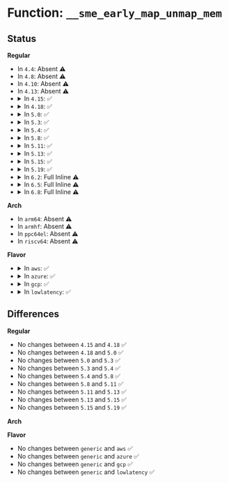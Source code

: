# Function: <code>__sme_early_map_unmap_mem</code>

## Status
<b>Regular</b>
<ul>
<li>
In <code>4.4</code>: Absent ⚠️
</li>
<li>
In <code>4.8</code>: Absent ⚠️
</li>
<li>
In <code>4.10</code>: Absent ⚠️
</li>
<li>
In <code>4.13</code>: Absent ⚠️
</li>
<li>
<details>
<summary>In <code>4.15</code>: ✅</summary>

```c
void __sme_early_map_unmap_mem(void *vaddr, long unsigned int size, bool map);
```

**Collision:** Unique Static

**Inline:** No

**Transformation:** False

**Instances:**

```
In arch/x86/mm/mem_encrypt.c (ffffffff826c595e)
Location: arch/x86/mm/mem_encrypt.c:123
Inline: False
Direct callers:
  - arch/x86/mm/mem_encrypt.c:sme_unmap_bootdata
  - arch/x86/mm/mem_encrypt.c:sme_unmap_bootdata
  - arch/x86/mm/mem_encrypt.c:sme_map_bootdata
  - arch/x86/mm/mem_encrypt.c:sme_map_bootdata
```
**Symbols:**

```
ffffffff826c595e-ffffffff826c59c7: __sme_early_map_unmap_mem (STB_LOCAL)
```
</details>
</li>
<li>
<details>
<summary>In <code>4.18</code>: ✅</summary>

```c
void __sme_early_map_unmap_mem(void *vaddr, long unsigned int size, bool map);
```

**Collision:** Unique Static

**Inline:** No

**Transformation:** False

**Instances:**

```
In arch/x86/mm/mem_encrypt.c (ffffffff826efa36)
Location: arch/x86/mm/mem_encrypt.c:118
Inline: False
Direct callers:
  - arch/x86/mm/mem_encrypt.c:sme_unmap_bootdata
  - arch/x86/mm/mem_encrypt.c:sme_unmap_bootdata
  - arch/x86/mm/mem_encrypt.c:sme_map_bootdata
  - arch/x86/mm/mem_encrypt.c:sme_map_bootdata
```
**Symbols:**

```
ffffffff826efa36-ffffffff826efa9d: __sme_early_map_unmap_mem (STB_LOCAL)
```
</details>
</li>
<li>
<details>
<summary>In <code>5.0</code>: ✅</summary>

```c
void __sme_early_map_unmap_mem(void *vaddr, long unsigned int size, bool map);
```

**Collision:** Unique Static

**Inline:** No

**Transformation:** False

**Instances:**

```
In arch/x86/mm/mem_encrypt.c (ffffffff828a66f3)
Location: arch/x86/mm/mem_encrypt.c:118
Inline: False
Direct callers:
  - arch/x86/mm/mem_encrypt.c:sme_unmap_bootdata
  - arch/x86/mm/mem_encrypt.c:sme_unmap_bootdata
  - arch/x86/mm/mem_encrypt.c:sme_map_bootdata
  - arch/x86/mm/mem_encrypt.c:sme_map_bootdata
```
**Symbols:**

```
ffffffff828a66f3-ffffffff828a675a: __sme_early_map_unmap_mem (STB_LOCAL)
```
</details>
</li>
<li>
<details>
<summary>In <code>5.3</code>: ✅</summary>

```c
void __sme_early_map_unmap_mem(void *vaddr, long unsigned int size, bool map);
```

**Collision:** Unique Static

**Inline:** No

**Transformation:** False

**Instances:**

```
In arch/x86/mm/mem_encrypt.c (ffffffff828bed52)
Location: arch/x86/mm/mem_encrypt.c:119
Inline: False
Direct callers:
  - arch/x86/mm/mem_encrypt.c:sme_unmap_bootdata
  - arch/x86/mm/mem_encrypt.c:sme_unmap_bootdata
  - arch/x86/mm/mem_encrypt.c:sme_map_bootdata
  - arch/x86/mm/mem_encrypt.c:sme_map_bootdata
```
**Symbols:**

```
ffffffff828bed52-ffffffff828bedff: __sme_early_map_unmap_mem (STB_LOCAL)
```
</details>
</li>
<li>
<details>
<summary>In <code>5.4</code>: ✅</summary>

```c
void __sme_early_map_unmap_mem(void *vaddr, long unsigned int size, bool map);
```

**Collision:** Unique Static

**Inline:** No

**Transformation:** False

**Instances:**

```
In arch/x86/mm/mem_encrypt.c (ffffffff828c51cb)
Location: arch/x86/mm/mem_encrypt.c:119
Inline: False
Direct callers:
  - arch/x86/mm/mem_encrypt.c:sme_unmap_bootdata
  - arch/x86/mm/mem_encrypt.c:sme_unmap_bootdata
  - arch/x86/mm/mem_encrypt.c:sme_map_bootdata
  - arch/x86/mm/mem_encrypt.c:sme_map_bootdata
```
**Symbols:**

```
ffffffff828c51cb-ffffffff828c5278: __sme_early_map_unmap_mem (STB_LOCAL)
```
</details>
</li>
<li>
<details>
<summary>In <code>5.8</code>: ✅</summary>

```c
void __sme_early_map_unmap_mem(void *vaddr, long unsigned int size, bool map);
```

**Collision:** Unique Static

**Inline:** No

**Transformation:** False

**Instances:**

```
In arch/x86/mm/mem_encrypt.c (ffffffff82ce8520)
Location: arch/x86/mm/mem_encrypt.c:119
Inline: False
Direct callers:
  - arch/x86/mm/mem_encrypt.c:sme_unmap_bootdata
  - arch/x86/mm/mem_encrypt.c:sme_unmap_bootdata
  - arch/x86/mm/mem_encrypt.c:sme_map_bootdata
  - arch/x86/mm/mem_encrypt.c:sme_map_bootdata
```
**Symbols:**

```
ffffffff82ce8520-ffffffff82ce8560: __sme_early_map_unmap_mem (STB_LOCAL)
```
</details>
</li>
<li>
<details>
<summary>In <code>5.11</code>: ✅</summary>

```c
void __sme_early_map_unmap_mem(void *vaddr, long unsigned int size, bool map);
```

**Collision:** Unique Static

**Inline:** No

**Transformation:** False

**Instances:**

```
In arch/x86/mm/mem_encrypt.c (ffffffff82fd5f3f)
Location: arch/x86/mm/mem_encrypt.c:121
Inline: False
Direct callers:
  - arch/x86/mm/mem_encrypt.c:sme_unmap_bootdata
  - arch/x86/mm/mem_encrypt.c:sme_unmap_bootdata
  - arch/x86/mm/mem_encrypt.c:sme_map_bootdata
  - arch/x86/mm/mem_encrypt.c:sme_map_bootdata
```
**Symbols:**

```
ffffffff82fd5f3f-ffffffff82fd5f7f: __sme_early_map_unmap_mem (STB_LOCAL)
```
</details>
</li>
<li>
<details>
<summary>In <code>5.13</code>: ✅</summary>

```c
void __sme_early_map_unmap_mem(void *vaddr, long unsigned int size, bool map);
```

**Collision:** Unique Static

**Inline:** No

**Transformation:** False

**Instances:**

```
In arch/x86/mm/mem_encrypt.c (ffffffff831e09ab)
Location: arch/x86/mm/mem_encrypt.c:120
Inline: False
Direct callers:
  - arch/x86/mm/mem_encrypt.c:sme_unmap_bootdata
  - arch/x86/mm/mem_encrypt.c:sme_unmap_bootdata
  - arch/x86/mm/mem_encrypt.c:sme_map_bootdata
  - arch/x86/mm/mem_encrypt.c:sme_map_bootdata
```
**Symbols:**

```
ffffffff831e09ab-ffffffff831e09eb: __sme_early_map_unmap_mem (STB_LOCAL)
```
</details>
</li>
<li>
<details>
<summary>In <code>5.15</code>: ✅</summary>

```c
void __sme_early_map_unmap_mem(void *vaddr, long unsigned int size, bool map);
```

**Collision:** Unique Static

**Inline:** No

**Transformation:** False

**Instances:**

```
In arch/x86/mm/mem_encrypt.c (ffffffff832c4089)
Location: arch/x86/mm/mem_encrypt.c:121
Inline: False
Direct callers:
  - arch/x86/mm/mem_encrypt.c:sme_unmap_bootdata
  - arch/x86/mm/mem_encrypt.c:sme_unmap_bootdata
  - arch/x86/mm/mem_encrypt.c:sme_map_bootdata
  - arch/x86/mm/mem_encrypt.c:sme_map_bootdata
```
**Symbols:**

```
ffffffff832c4089-ffffffff832c40c9: __sme_early_map_unmap_mem (STB_LOCAL)
```
</details>
</li>
<li>
<details>
<summary>In <code>5.19</code>: ✅</summary>

```c
void __sme_early_map_unmap_mem(void *vaddr, long unsigned int size, bool map);
```

**Collision:** Unique Static

**Inline:** No

**Transformation:** False

**Instances:**

```
In arch/x86/mm/mem_encrypt_amd.c (ffffffff83476aac)
Location: arch/x86/mm/mem_encrypt_amd.c:156
Inline: False
Direct callers:
  - arch/x86/mm/mem_encrypt_amd.c:sme_unmap_bootdata
  - arch/x86/mm/mem_encrypt_amd.c:sme_unmap_bootdata
  - arch/x86/mm/mem_encrypt_amd.c:sme_map_bootdata
  - arch/x86/mm/mem_encrypt_amd.c:sme_map_bootdata
```
**Symbols:**

```
ffffffff83476aac-ffffffff83476af8: __sme_early_map_unmap_mem (STB_LOCAL)
```
</details>
</li>
<li>
<details>
<summary>In <code>6.2</code>: Full Inline ⚠️</summary>

**Collision:** Unique Static

**Inline:** Full

**Transformation:** False

**Instances:**

```
In arch/x86/mm/mem_encrypt_amd.c (ffffffff83ea02d0)
Location: arch/x86/mm/mem_encrypt_amd.c:157
Inline: True
Inline callers:
  - arch/x86/mm/mem_encrypt_amd.c:sme_unmap_bootdata
  - arch/x86/mm/mem_encrypt_amd.c:sme_unmap_bootdata
  - arch/x86/mm/mem_encrypt_amd.c:sme_map_bootdata
  - arch/x86/mm/mem_encrypt_amd.c:sme_map_bootdata
```
</details>
</li>
<li>
<details>
<summary>In <code>6.5</code>: Full Inline ⚠️</summary>

**Collision:** Unique Static

**Inline:** Full

**Transformation:** False

**Instances:**

```
In arch/x86/mm/mem_encrypt_amd.c (ffffffff836c4440)
Location: arch/x86/mm/mem_encrypt_amd.c:157
Inline: True
Inline callers:
  - arch/x86/mm/mem_encrypt_amd.c:sme_unmap_bootdata
  - arch/x86/mm/mem_encrypt_amd.c:sme_unmap_bootdata
  - arch/x86/mm/mem_encrypt_amd.c:sme_map_bootdata
  - arch/x86/mm/mem_encrypt_amd.c:sme_map_bootdata
```
</details>
</li>
<li>
<details>
<summary>In <code>6.8</code>: Full Inline ⚠️</summary>

**Collision:** Unique Static

**Inline:** Full

**Transformation:** False

**Instances:**

```
In arch/x86/mm/mem_encrypt_amd.c (ffffffff838f50c0)
Location: arch/x86/mm/mem_encrypt_amd.c:156
Inline: True
Inline callers:
  - arch/x86/mm/mem_encrypt_amd.c:sme_unmap_bootdata
  - arch/x86/mm/mem_encrypt_amd.c:sme_unmap_bootdata
  - arch/x86/mm/mem_encrypt_amd.c:sme_map_bootdata
  - arch/x86/mm/mem_encrypt_amd.c:sme_map_bootdata
```
</details>
</li>
</ul>
<b>Arch</b>
<ul>
<li>
In <code>arm64</code>: Absent ⚠️
</li>
<li>
In <code>armhf</code>: Absent ⚠️
</li>
<li>
In <code>ppc64el</code>: Absent ⚠️
</li>
<li>
In <code>riscv64</code>: Absent ⚠️
</li>
</ul>
<b>Flavor</b>
<ul>
<li>
<details>
<summary>In <code>aws</code>: ✅</summary>

```c
void __sme_early_map_unmap_mem(void *vaddr, long unsigned int size, bool map);
```

**Collision:** Unique Static

**Inline:** No

**Transformation:** False

**Instances:**

```
In arch/x86/mm/mem_encrypt.c (ffffffff828b0163)
Location: arch/x86/mm/mem_encrypt.c:119
Inline: False
Direct callers:
  - arch/x86/mm/mem_encrypt.c:sme_unmap_bootdata
  - arch/x86/mm/mem_encrypt.c:sme_unmap_bootdata
  - arch/x86/mm/mem_encrypt.c:sme_map_bootdata
  - arch/x86/mm/mem_encrypt.c:sme_map_bootdata
```
**Symbols:**

```
ffffffff828b0163-ffffffff828b0210: __sme_early_map_unmap_mem (STB_LOCAL)
```
</details>
</li>
<li>
<details>
<summary>In <code>azure</code>: ✅</summary>

```c
void __sme_early_map_unmap_mem(void *vaddr, long unsigned int size, bool map);
```

**Collision:** Unique Static

**Inline:** No

**Transformation:** False

**Instances:**

```
In arch/x86/mm/mem_encrypt.c (ffffffff828a8350)
Location: arch/x86/mm/mem_encrypt.c:119
Inline: False
Direct callers:
  - arch/x86/mm/mem_encrypt.c:sme_unmap_bootdata
  - arch/x86/mm/mem_encrypt.c:sme_unmap_bootdata
  - arch/x86/mm/mem_encrypt.c:sme_map_bootdata
  - arch/x86/mm/mem_encrypt.c:sme_map_bootdata
```
**Symbols:**

```
ffffffff828a8350-ffffffff828a83fd: __sme_early_map_unmap_mem (STB_LOCAL)
```
</details>
</li>
<li>
<details>
<summary>In <code>gcp</code>: ✅</summary>

```c
void __sme_early_map_unmap_mem(void *vaddr, long unsigned int size, bool map);
```

**Collision:** Unique Static

**Inline:** No

**Transformation:** False

**Instances:**

```
In arch/x86/mm/mem_encrypt.c (ffffffff828c3062)
Location: arch/x86/mm/mem_encrypt.c:119
Inline: False
Direct callers:
  - arch/x86/mm/mem_encrypt.c:sme_unmap_bootdata
  - arch/x86/mm/mem_encrypt.c:sme_unmap_bootdata
  - arch/x86/mm/mem_encrypt.c:sme_map_bootdata
  - arch/x86/mm/mem_encrypt.c:sme_map_bootdata
```
**Symbols:**

```
ffffffff828c3062-ffffffff828c310f: __sme_early_map_unmap_mem (STB_LOCAL)
```
</details>
</li>
<li>
<details>
<summary>In <code>lowlatency</code>: ✅</summary>

```c
void __sme_early_map_unmap_mem(void *vaddr, long unsigned int size, bool map);
```

**Collision:** Unique Static

**Inline:** No

**Transformation:** False

**Instances:**

```
In arch/x86/mm/mem_encrypt.c (ffffffff828c61eb)
Location: arch/x86/mm/mem_encrypt.c:119
Inline: False
Direct callers:
  - arch/x86/mm/mem_encrypt.c:sme_unmap_bootdata
  - arch/x86/mm/mem_encrypt.c:sme_unmap_bootdata
  - arch/x86/mm/mem_encrypt.c:sme_map_bootdata
  - arch/x86/mm/mem_encrypt.c:sme_map_bootdata
```
**Symbols:**

```
ffffffff828c61eb-ffffffff828c62b5: __sme_early_map_unmap_mem (STB_LOCAL)
```
</details>
</li>
</ul>

## Differences
<b>Regular</b>
<ul>
<li>
No changes between <code>4.15</code> and <code>4.18</code> ✅
</li>
<li>
No changes between <code>4.18</code> and <code>5.0</code> ✅
</li>
<li>
No changes between <code>5.0</code> and <code>5.3</code> ✅
</li>
<li>
No changes between <code>5.3</code> and <code>5.4</code> ✅
</li>
<li>
No changes between <code>5.4</code> and <code>5.8</code> ✅
</li>
<li>
No changes between <code>5.8</code> and <code>5.11</code> ✅
</li>
<li>
No changes between <code>5.11</code> and <code>5.13</code> ✅
</li>
<li>
No changes between <code>5.13</code> and <code>5.15</code> ✅
</li>
<li>
No changes between <code>5.15</code> and <code>5.19</code> ✅
</li>
</ul>
<b>Arch</b>
<ul>
</ul>
<b>Flavor</b>
<ul>
<li>
No changes between <code>generic</code> and <code>aws</code> ✅
</li>
<li>
No changes between <code>generic</code> and <code>azure</code> ✅
</li>
<li>
No changes between <code>generic</code> and <code>gcp</code> ✅
</li>
<li>
No changes between <code>generic</code> and <code>lowlatency</code> ✅
</li>
</ul>

